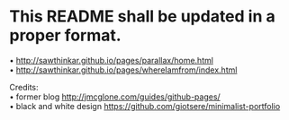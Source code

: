 # This README shall be updated in a proper format. 

• http://sawthinkar.github.io/pages/parallax/home.html  
• http://sawthinkar.github.io/pages/whereIamfrom/index.html  

Credits:  
• former blog http://jmcglone.com/guides/github-pages/  
• black and white design https://github.com/giotsere/minimalist-portfolio 
